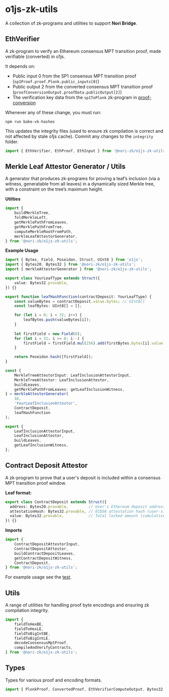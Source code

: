 # o1js-zk-utils

A collection of zk-programs and utilities to support **Nori Bridge**.

## EthVerifier

A zk-program to verify an Ethereum consensus MPT transition proof, made verifiable (converted) in o1js.

It depends on:

- Public input 0 from the SP1 consensus MPT transition proof (`sp1Proof.proof.Plonk.public_inputs[0]`)
- Public output 2 from the converted consensus MPT transition proof (`proofConversionOutput.proofData.publicOutput[2]`)
- The verification key data from the `sp1ToPlonk` zk-program in [proof-conversion](https://github.com/Nori-zk/proof-conversion)

Whenever any of these change, you must run:

    npm run bake-vk-hashes

This updates the integrity files (used to ensure zk compilation is correct and not affected by stale o1js cache). Commit any changes to the `integrity` folder.

```typescript
import { EthVerifier, EthProof, EthInput } from '@nori-zk/o1js-zk-utils';
```

## Merkle Leaf Attestor Generator / Utils

A generator that produces zk-programs for proving a leaf’s inclusion (via a witness, generatable from all leaves) in a dynamically sized Merkle tree, with a constraint on the tree’s maximum height.

**Utilties**
```typescript
import {
    buildMerkleTree,
    foldMerkleLeft,
    getMerklePathFromLeaves,
    getMerklePathFromTree,
    computeMerkleRootFromPath,
    merkleLeafAttestorGenerator,
} from '@nori-zk/o1js-zk-utils';
```

**Example Usage**

```typescript
import { Bytes, Field, Poseidon, Struct, UInt8 } from 'o1js';
import { Bytes20, Bytes32 } from '@nori-zk/o1js-zk-utils';
import { merkleAttestorGenerator } from '@nori-zk/o1js-zk-utils';

export class YourLeafType extends Struct({
    value: Bytes32.provable,
}) {}

export function leafHashFunction(contractDeposit: YourLeafType) {
    const valueBytes = contractDeposit.value.bytes; // UInt8[]
    const leafBytes: UInt8[] = [];

    for (let i = 0; i < 32; i++) {
        leafBytes.push(valueBytes[i]);
    }
  
    let firstField = new Field(0);
    for (let i = 31; i >= 0; i--) {
        firstField = firstField.mul(256).add(firstBytes.bytes[i].value);
    }

    return Poseidon.hash([firstField]);
}

const {
    MerkleTreeAttestorInput: LeafInclusionAttestorInput,
    MerkleTreeAttestor: LeafInclusionAttestor,
    buildLeaves,
    getMerklePathFromLeaves: getLeafInclusionWitness,
} = merkleAttestorGenerator(
    16,
    'YourLeafInclusionAttestor',
    ContractDeposit,
    leafHashFunction
);

export {
    LeafInclusionAttestorInput,
    LeafInclusionAttestor,
    buildLeaves,
    getLeafInclusionWitness,
};
```

## Contract Deposit Attestor

A zk-program to prove that a user's deposit is included within a consensus MPT transition proof window.

**Leaf format:**
```typescript
export class ContractDeposit extends Struct({
  address: Bytes20.provable,         // User's Ethereum deposit address
  attestationHash: Bytes32.provable, // ECDSA attestation hash (user-signed public key hash)
  value: Bytes32.provable,           // Total locked amount (cumulative)
}) {}
```

**Imports**
```typescript
import {
    ContractDepositAttestorInput,
    ContractDepositAttestor,
    buildContractDepositLeaves,
    getContractDepositWitness,
    ContractDeposit,
} from '@nori-zk/o1js-zk-utils';
```

For example usage see the [test](./src/contractDepositAttestor.spec.ts).

## Utils

A range of utilities for handling proof byte encodings and ensuring zk compilation integrity.

```typescript
import {
    fieldToHexBE,
    fieldToHexLE,
    fieldToBigIntBE,
    fieldToBigIntLE,
    decodeConsensusMptProof,
    compileAndVerifyContracts,
} from '@nori-zk/o1js-zk-utils';
```

## Types

Types for various proof and encoding formats.

```typescript
import { PlonkProof, ConvertedProof, EthVerifierComputeOutput, Bytes32, Bytes20 } from '@nori-zk/o1js-zk-utils';
```
